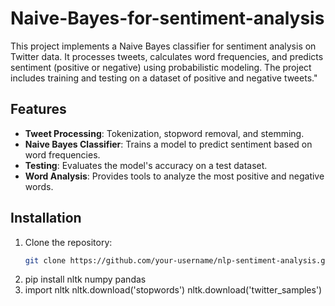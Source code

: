 # Naive-Bayes-for-sentiment-analysis
This project implements a Naive Bayes classifier for sentiment analysis on Twitter data. It processes tweets, calculates word frequencies, and predicts sentiment (positive or negative) using probabilistic modeling. The project includes training and testing on a dataset of positive and negative tweets."

## Features
- **Tweet Processing**: Tokenization, stopword removal, and stemming.
- **Naive Bayes Classifier**: Trains a model to predict sentiment based on word frequencies.
- **Testing**: Evaluates the model's accuracy on a test dataset.
- **Word Analysis**: Provides tools to analyze the most positive and negative words.

## Installation
1. Clone the repository:
   ```bash
   git clone https://github.com/your-username/nlp-sentiment-analysis.git
2. pip install nltk numpy pandas
3. import nltk
   nltk.download('stopwords')
   nltk.download('twitter_samples')
